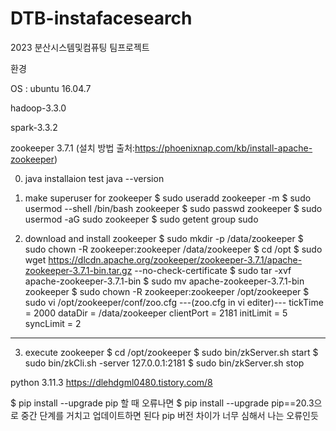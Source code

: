 # DTB-instafacesearch
2023 분산시스템및컴퓨팅 팀프로젝트

환경

OS : ubuntu 16.04.7

hadoop-3.3.0

spark-3.3.2

zookeeper 3.7.1
(설치 방법 출처:https://phoenixnap.com/kb/install-apache-zookeeper)

0. java installaion test
java --version

1. make superuser for zookeeper
$ sudo useradd zookeeper -m
$ sudo usermod --shell /bin/bash zookeeper
$ sudo passwd zookeeper
$ sudo usermod -aG sudo zookeeper
$ sudo getent group sudo

2. download and install zookeeper
$ sudo mkdir -p /data/zookeeper
$ sudo chown -R zookeeper:zookeeper /data/zookeeper
$ cd /opt
$ sudo wget https://dlcdn.apache.org/zookeeper/zookeeper-3.7.1/apache-zookeeper-3.7.1-bin.tar.gz --no-check-certificate
$ sudo tar -xvf apache-zookeeper-3.7.1-bin
$ sudo mv apache-zookeeper-3.7.1-bin zookeeper
$ sudo chown -R zookeeper:zookeeper /opt/zookeeper
$ sudo vi /opt/zookeeper/conf/zoo.cfg
---(zoo.cfg in vi editer)---
tickTime = 2000
dataDir = /data/zookeeper
clientPort = 2181
initLimit = 5
syncLimit = 2
----------------------------

3. execute zookeeper
$ cd /opt/zookeeper
$ sudo bin/zkServer.sh start
$ sudo bin/zkCli.sh -server 127.0.0.1:2181
$ sudo bin/zkServer.sh stop

python 3.11.3
https://dlehdgml0480.tistory.com/8

$ pip install --upgrade pip 할 때 오류나면
$ pip install --upgrade pip==20.3으로 중간 단계를 거치고 업데이트하면 된다
pip 버전 차이가 너무 심해서 나는 오류인듯
